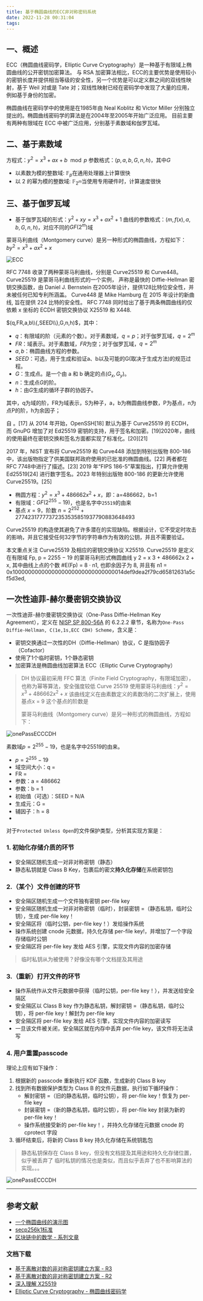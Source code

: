 ```yaml
---
title: 基于椭圆曲线的ECC非对称密码系统
date: 2022-11-28 00:31:04
tags:
---
```


## 一、概述

ECC（椭圆曲线密码学，Elliptic Curve Cryptography）是一种基于有限域上椭圆曲线的公开密钥加密算法。
与 RSA 加密算法相比，ECC的主要优势是使用较小的密钥长度并提供相当等级的安全性，另一个优势是可以定义群之间的双线性映射，基于 Weil 对或是 Tate 对；双线性映射已经在密码学中发现了大量的应用，例如基于身份的加密。

椭圆曲线在密码学中的使用是在1985年由 Neal Koblitz 和 Victor Miller 分别独立提出的。椭圆曲线密码学的算法是在2004年至2005年开始广泛应用。
目前主要有两种有限域在 ECC 中被广泛应用，分别基于素数域和伽罗瓦域。

## 二、基于素数域

方程式：$y^2=x^3+ax+b \mod p$
参数格式：$(p,a,b,G,n,h)$，其中$G$

- 以素数为模的整数域: $\mathbb {F} _{p}$在通用处理器上计算很快
- 以 2 的幂为模的整数域: $\mathbb {F} _{2^{m}}$当使用专用硬件时，计算速度很快

## 三、基于伽罗瓦域

- 基于伽罗瓦域的形式：$y^2+xy=x^3+ax^2+1$
    曲线的参数格式：$(m,f(x),a,b,G,n,h)$，对应不同的$GF(2^m)$域

蒙哥马利曲线（Montgomery curve）是另一种形式的椭圆曲线，方程如下：
$by^2 = x^3 + ax^2 + x$

![ECC](ecc.jpg)

RFC 7748 收录了两种蒙哥马利曲线，分别是 Curve25519 和 Curve448。
Curve25519 是蒙哥马利曲线形式的一个实例， 声称是最快的 Diffie-Hellman 密钥交换函数，由 Daniel J. Bernstein 在2005年设计，提供128比特位安全性，并未被任何已知专利所涵盖。
Curve448 是 Mike Hamburg 在 2015 年设计的新曲线, 旨在提供 224 比特的安全性。
RFC 7748 同时给出了基于两条椭圆曲线的仅依赖 x 坐标的 ECDH 密钥交换协议 X25519 和 X448.

$(q,FR,a,b\\{,SEED\\},G,n,h)$，其中：

- $q$：有限域的阶（元素的个数）。对于素数域，$q=p$；对于伽罗瓦域，$q=2^m$
- $FR$：域表示。对于素数域，$FR$为空；对于伽罗瓦域，$q=2^m$
- $a,b$：椭圆曲线方程的参数。
- $SEED$：可选，用于生成和验证a、b以及可能的G(取决于生成方法)的规范过程。
- $G$：生成点。是一个由 a 和 b 确定的点$(G_x,G_y)$。
- $n$：生成点$G$的阶。
- $h$：由$G$生成的循环子群的协因子。

其中，q为域的阶，FR为域表示，S为种子，a，b为椭圆曲线参数，P为基点，n为点P的阶，h为余因子；

自 。[17] 从 2014 年开始，OpenSSH[18] 默认为基于 Curve25519 的 ECDH，而 GnuPG 增加了对 Ed25519 密钥的支持，用于签名和加密。[19]2020年，曲线的使用最终在密钥交换和签名方面都实现了标准化。[20][21]

2017 年，NIST 宣布将 Curve25519 和 Curve448 添加到特别出版物 800-186 中，该出版物指定了供美国联邦政府使用的已批准的椭圆曲线。[22] 两者都在RFC 7748中进行了描述。[23] 2019 年“FIPS 186-5”草案指出，打算允许使用 Ed25519[24] 进行数字签名。2023 年特别出版物 800-186 的更新允许使用 Curve25519。[25]


- 椭圆方程：$y^2 = x^3 + 486662x^2 + x$，即：a=486662，b=1
- 有限域：$GF(2^{255}-19)$，也是名字中`25519`的由来
- 基点 $x = 9$，阶数 $n = 2^{252} + 27742317777372353535851937790883648493$

Curve25519 的构造使其避免了许多潜在的实现缺陷。根据设计，它不受定时攻击的影响，并且它接受任何32字节的字符串作为有效的公钥，并且不需要验证。



本文重点关注 Curve25519 及相应的密钥交换协议 X25519. Curve25519 是定义在有限域
Fp, p = 2255 − 19 的蒙哥马利形式椭圆曲线 y
2 = x
3 + 486662x
2 + x, 其中曲线上点的个数
#E(Fp) = 8 · n1, 也即余因子为 8, 并且有
n1 = 0x1000000000000000000000000000000014def9dea2f79cd65812631a5cf5d3ed,

## 一次性迪菲-赫尔曼密钥交换协议

一次性迪菲-赫尔曼密钥交换协议（One-Pass Diffie-Hellman Key Agreement），定义在 [NISP SP 800-56A](NIST.SP.800-56Ar2.pdf) 的 6.2.2.2 章节，名称为`One-Pass Diffie-Hellman, C(1e,1s,ECC CDH) Scheme`，含义是：

- 密钥交换通过一次性的DH（Diffie-Hellman）协议，C 是指协因子（Cofactor）
- 使用了1个临时密钥，1个静态密钥
- 加密算法是椭圆曲线加密算法 ECC（Elliptic Curve Cryptography）

> DH 协议最初采用 FFC 算法（Finite Field Cryptography，有限域加密），也称为幂等算法，安全强度较低
> Curve 25519 使用蒙哥马利曲线：$y^2 = x^3 + 486662x^2 + x$
> 该曲线定义在由素数定义的素数场的二次扩展上，使用基点x = 9
> 这个基点的阶数是
> 
> 蒙哥马利曲线（Montgomery curve）是另一种形式的椭圆曲线，方程如下：

![onePassECCCDH](onePassECCCDH.png)

素数域$p = 2^{255}-19$，也是名字中25519的由来。

- $p = 2^{255} − 19$
- 域空间大小：q = 
- FR =
- 参数：a = 486662
- 参数：b = 1
- 初始值（可选）：SEED = N/A
- 生成元：G = 
- 辅因子：h = 8
- 


对于`Protected Unless Open`的文件保护类型，分析其实现方案是：

### 1. 初始化存储介质的环节

- 安全隔区随机生成一对非对称密钥（静态）
- 静态私钥就是 Class B Key，包裹后的密文**持久化存储**在系统密钥包

### 2.（某个）文件创建的环节

- 安全隔区随机生成一个文件独有密钥 per-file key
- 安全隔区随机生成一对非对称密钥（临时），封装密钥 =（静态私钥，临时公钥），生成 per-file key！
- 安全隔区将（临时公钥，per-file key！）发给操作系统
- 操作系统创建 cnode 元数据，持久化存储 per-file key!，并增加了一个字段存储临时公钥
- 安全隔区将 per-file key 发给 AES 引擎，实现文件内容的加密存储

> 临时私钥从为被使用？好像没有哪个文档提及其用途

### 3.（重新）打开文件的环节

- 操作系统作从文件元数据中获得（临时公钥，per-file key！），并发送给安全隔区
- 安全隔区以 Class B key 作为静态私钥，解封密钥 =（静态私钥，临时公钥），将 per-file key！解封为 per-file key
- 安全隔区将 per-file key 发给 AES 引擎，实现文件内容的加密读写
- 一旦该文件被关闭，安全隔区就在内存中丢弃 per-file key，该文件将无法读写

### 4. 用户重置passcode

理论上应有如下操作：

1. 根据新的 passcode 重新执行 KDF 函数，生成新的 Class B key
2. 找到所有数据保护类型为 Class B 的文件元数据，执行如下循环操作：
    - 解封密钥 =（旧的静态私钥，临时公钥），将 per-file key！恢复为 per-file key
    - 封装密钥 =（新的静态私钥，临时公钥），将 per-file key 封装为新的 per-file key！
    - 操作系统接受新的 per-file key！，并持久化存储在元数据 cnode 的 cprotect 字段
3. 循环结束后，将新的 Class B key 持久化存储在系统钥匙包

> 静态私钥保存在 Class B key，但没有文档提及其用途和持久化存储位置，似乎被丢弃了
> 临时私钥的情况也是类似，而且似乎丢弃了也不影响算法的实现。。。


![onePassECCCDH](onePassECCCDH-2.png)



---

## 参考文献

- [一个椭圆曲线的演示图](https://www.desmos.com/calculator/ialhd71we3?lang=zh-CN)
- [secp256k1标准](https://www.secg.org/sec2-v2.pdf)
- [区块链中的数学 - 系列文章](https://learnblockchain.cn/tags/%E5%8C%BA%E5%9D%97%E9%93%BE%E4%B8%AD%E7%9A%84%E6%95%B0%E5%AD%A6)

### 文档下载

- [基于离散对数的非对称密钥建立方案 - R3](NIST.SP.800-56Ar3.pdf)
- [基于离散对数的非对称密钥建立方案 - R2](NIST.SP.800-56Ar2.pdf)
- [深入理解 X25519](190902-intro-x25519.pdf)
- [Elliptic Curve Cryptography - 椭圆曲线密码学](sec1-v1.99.dif)
